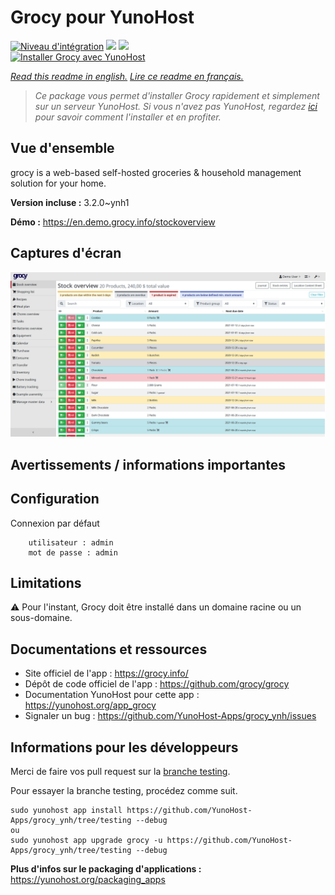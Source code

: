 # Grocy pour YunoHost

[![Niveau d'intégration](https://dash.yunohost.org/integration/grocy.svg)](https://dash.yunohost.org/appci/app/grocy) ![](https://ci-apps.yunohost.org/ci/badges/grocy.status.svg) ![](https://ci-apps.yunohost.org/ci/badges/grocy.maintain.svg)  
[![Installer Grocy avec YunoHost](https://install-app.yunohost.org/install-with-yunohost.svg)](https://install-app.yunohost.org/?app=grocy)

*[Read this readme in english.](./README.md)*
*[Lire ce readme en français.](./README_fr.md)*

> *Ce package vous permet d'installer Grocy rapidement et simplement sur un serveur YunoHost.
Si vous n'avez pas YunoHost, regardez [ici](https://yunohost.org/#/install) pour savoir comment l'installer et en profiter.*

## Vue d'ensemble

grocy is a web-based self-hosted groceries & household management solution for your home.

**Version incluse :** 3.2.0~ynh1

**Démo :** https://en.demo.grocy.info/stockoverview

## Captures d'écran

![](./doc/screenshots/stock-en.png)

## Avertissements / informations importantes

## Configuration

Connexion par défaut
```
	utilisateur : admin
	mot de passe : admin
```

## Limitations

:warning: Pour l'instant, Grocy doit être installé dans un domaine racine ou un sous-domaine.

## Documentations et ressources

* Site officiel de l'app : https://grocy.info/
* Dépôt de code officiel de l'app : https://github.com/grocy/grocy
* Documentation YunoHost pour cette app : https://yunohost.org/app_grocy
* Signaler un bug : https://github.com/YunoHost-Apps/grocy_ynh/issues

## Informations pour les développeurs

Merci de faire vos pull request sur la [branche testing](https://github.com/YunoHost-Apps/grocy_ynh/tree/testing).

Pour essayer la branche testing, procédez comme suit.
```
sudo yunohost app install https://github.com/YunoHost-Apps/grocy_ynh/tree/testing --debug
ou
sudo yunohost app upgrade grocy -u https://github.com/YunoHost-Apps/grocy_ynh/tree/testing --debug
```

**Plus d'infos sur le packaging d'applications :** https://yunohost.org/packaging_apps